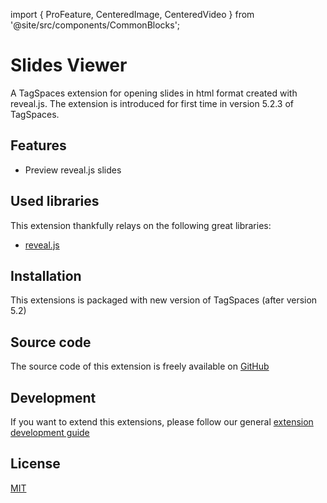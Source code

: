 import { ProFeature, CenteredImage, CenteredVideo } from '@site/src/components/CommonBlocks';

# Slides Viewer

A TagSpaces extension for opening slides in html format created with reveal.js. The extension is introduced for first time in version 5.2.3 of TagSpaces.

## Features

- Preview reveal.js slides

<CenteredVideo
    caption="Video showing the extension in action"
    src="/media/extensions/slides-viewer-lead.webm"
    posterUrl="/media/extensions/slides-viewer-lead.png"
    maxWidth="90%"
    autoPlay
    showCaption
  />

<!-- ![Screenshot of the slides viewer](/media/extensions/slides-viewer.jpg) -->

## Used libraries

This extension thankfully relays on the following great libraries:

- [reveal.js](https://revealjs.com/)

## Installation

This extensions is packaged with new version of TagSpaces (after version 5.2)

## Source code

The source code of this extension is freely available on [GitHub](https://github.com/tagspaces/tagspaces-extensions/tree/main/slides-viewer)

## Development

If you want to extend this extensions, please follow our general [extension development guide](/dev/extension-development-guide)

## License

[MIT](https://github.com/tagspaces/tagspaces-extensions/blob/main/slides-viewer/LICENSE.txt)
